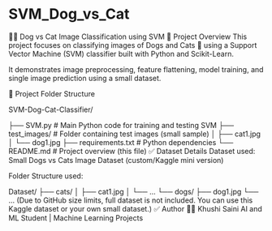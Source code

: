 # SVM_Dog_vs_Cat
🐶🐱 Dog vs Cat Image Classification using SVM
📌 Project Overview
This project focuses on classifying images of Dogs and Cats 🐾 using a Support Vector Machine (SVM) classifier built with Python and Scikit-Learn.

It demonstrates image preprocessing, feature flattening, model training, and single image prediction using a small dataset.

📂 Project Folder Structure

SVM-Dog-Cat-Classifier/

├── SVM.py                  # Main Python code for training and testing SVM
├── test_images/            # Folder containing test images (small sample)
│   ├── cat1.jpg
│   └── dog1.jpg
├── requirements.txt        # Python dependencies
└── README.md               # Project overview (this file)
✅ Dataset Details
Dataset used: Small Dogs vs Cats Image Dataset (custom/Kaggle mini version)

Folder Structure used:

Dataset/
├── cats/
│   ├── cat1.jpg
│   └── ...
└── dogs/
    ├── dog1.jpg
    └── ...
(Due to GitHub size limits, full dataset is not included. You can use this Kaggle dataset or your own small dataset.)
✅ Author
👩‍💻 Khushi Saini
AI and ML Student | Machine Learning Projects
